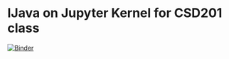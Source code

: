 # IJava on Jupyter Kernel for CSD201 class

[![Binder](https://mybinder.org/badge_logo.svg)](https://mybinder.org/v2/gh/anhvlt-2k6/CSD201-IJava/master?urlpath=lab)
